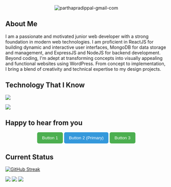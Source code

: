 <p align="center">
  <img src="https://i.ibb.co/P14L41K/parthapradippal-gmail-com.png" alt="parthapradippal-gmail-com" border="0">
</p>
<h2>About Me</h2>
<p>
I am a passionate and motivated junior web developer with a strong foundation in modern web technologies. I am proficient in ReactJS for building dynamic and interactive user interfaces, MongoDB for data storage and management, and ExpressJS and NodeJS for backend development. Beyond coding, I'm adept at transforming concepts into visually appealing and functional websites using WordPress. From concept to implementation, I bring a blend of creativity and technical expertise to my design projects.
</p>
<h2>Technology That I Know</h2>
<p align="">
  <a href="#">
    <img src="https://skillicons.dev/icons?i=js,html,css,tailwind,git,github,firebase,nodejs,react,wordpress,express" />
  </a>
</p>

<img src="https://api.githubtrends.io/user/svg/Parthpal/langs?time_range=one_year&theme=dark"/>
<h2>Happy to hear from you</h2>
<p align="center">
  <a href="#link1"><button style="padding: 10px 15px; background-color: #4CAF50; color: white; border: none; border-radius: 5px; cursor: pointer;">Button 1</button></a>
  <a href="#link2"><button style="padding: 10px 15px; background-color: #3498db; color: white; border: none; border-radius: 5px; cursor: pointer;">Button 2 (Primary)</button></a>
  <a href="#link3"><button style="padding: 10px 15px; background-color: #4CAF50; color: white; border: none; border-radius: 5px; cursor: pointer;">Button 3</button></a>
</p>

<h2>Current Status</h2>
<p>
  <a href="https://git.io/streak-stats"><img src="https://github-readme-streak-stats.herokuapp.com?user=Parthpal&theme=dark" alt="GitHub Streak" /></a>
</p>
<div>
  <img src="http://github-profile-summary-cards.vercel.app/api/cards/profile-details?username=Parthpal&theme=github_dark" />
  <img src="https://github-profile-summary-cards.vercel.app/api/cards/repos-per-language?username=Parthpal&theme=github_dark" />
  <img src="http://github-profile-summary-cards.vercel.app/api/cards/stats?username=Parthpal&theme=github_dark" />
</div>

